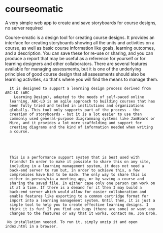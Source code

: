 # courseomatic
A very simple web app to create and save storyboards for course designs, no server required

Course-omatic is a design tool for creating
      course designs.
      It provides an interface for creating storyboards showing all the
      units and activities on a course, as well as basic course
      information like goals, learning outcomes, and a description. You
      can save these for re-use or sharing, and you can produce a report
      that may be useful as a reference for yourself or for learning
      designers and other collaborators. There are several features
      available for managing assessments, but it is one of the
      underlying principles of good course design that all assessments
      should also be learning activities, so that's where you will find
      the means to manage them. 

    


      It is designed to support a learning design process derived from ABC-LD (ABC
        Learning Design), adapted to the needs of self-paced online
      learning. ABC-LD is an agile approach to building courses that has
      been fully tried and tested in institutions and organizations
      globally. This tool only supports part of the process - the
      creation of storyboards - but it is a lot easier to use than
      commonly used general-purpose diagramming systems like JamBoard or
      Miro, and it provides a lot more scaffolding and support for
      creating diagrams and the kind of information needed when writing
      a course.

    

    

      This is a performance support system that is best used with
      friends! In order to make it possible to share this on any site,
      including in a learning management system, it does not need a
      back-end server to run but, in order to achieve this, a few
      compromises have had to be made. The only way to share this is
      either in-person/via a meeting app, or by saving a course and
      sharing the saved file. In either case only one person can work on
      it at a time. If there is a demand for it then I may build a
      back-end server which would allow for easier collaboration and
      enable features like exporting to a common cartridge format for
      import into a learning management system. Until then, it is just a
      simple tool to help you to create effective learning designs. I
      think it is fun! If you find any bugs (there are some) or want any
      changes to the features or way that it works, contact me, Jon Dron.

     No installation needed. To run it, simply unzip it and open index.html in a browser. 
